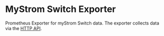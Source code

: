 # MyStrom Switch Exporter

Prometheus Exporter for myStrom Switch data.
The exporter collects data via the [HTTP API](https://api.mystrom.ch/).

